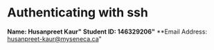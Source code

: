 # Authenticating with ssh
**Name: Husanpreet Kaur"**
**Student ID: 146329206"**
**Email Address: husanpreet-kaur@myseneca.ca"
